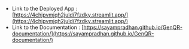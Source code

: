 - Link to the Deployed App : [https://4chjpvmjqh2juldi7fzdky.streamlit.app/](https://4chjpvmjqh2juldi7fzdky.streamlit.app/)
- Link to the Documentation : [https://sayampradhan.github.io/GenQR-documentation/](https://sayampradhan.github.io/GenQR-documentation/)
